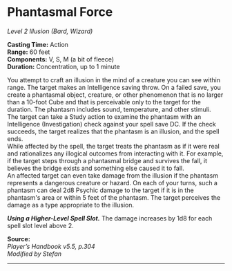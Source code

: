 # Phantasmal Force
*Level 2 Illusion (Bard, Wizard)*

**Casting Time:** Action  
**Range:** 60 feet  
**Components:** V, S, M (a bit of fleece)  
**Duration:** Concentration, up to 1 minute  

You attempt to craft an illusion in the mind of a creature you can see within range. The target makes an Intelligence saving throw. On a failed save, you create a phantasmal object, creature, or other phenomenon that is no larger than a 10-foot Cube and that is perceivable only to the target for the duration. The phantasm includes sound, temperature, and other stimuli.  
The target can take a Study action to examine the phantasm with an Intelligence (Investigation) check against your spell save DC. If the check succeeds, the target realizes that the phantasm is an illusion, and the spell ends.  
While affected by the spell, the target treats the phantasm as if it were real and rationalizes any illogical outcomes from interacting with it. For example, if the target steps through a phantasmal bridge and survives the fall, it believes the bridge exists and something else caused it to fall.  
An affected target can even take damage from the illusion if the phantasm represents a dangerous creature or hazard. On each of your turns, such a phantasm can deal 2d8 Psychic damage to the target if it is in the phantasm's area or within 5 feet of the phantasm. The target perceives the damage as a type appropriate to the illusion.

***Using a Higher-Level Spell Slot.*** The damage increases by 1d8 for each spell slot level above 2.

**Source:**  
*Player’s Handbook v5.5, p.304*  
*Modified by Stefan*  


---